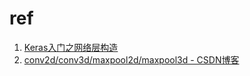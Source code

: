 # ref
1. [Keras入门之网络层构造](https://www.jianshu.com/p/e15bda2e4ebf)
2. [conv2d/conv3d/maxpool2d/maxpool3d - CSDN博客](https://blog.csdn.net/liuxiao214/article/details/78212982)